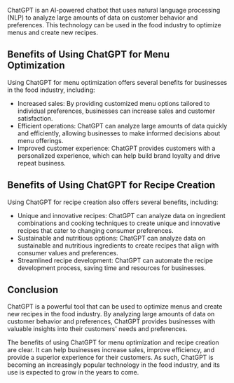 
ChatGPT is an AI-powered chatbot that uses natural language processing (NLP) to analyze large amounts of data on customer behavior and preferences. This technology can be used in the food industry to optimize menus and create new recipes.

Benefits of Using ChatGPT for Menu Optimization
-----------------------------------------------

Using ChatGPT for menu optimization offers several benefits for businesses in the food industry, including:

* Increased sales: By providing customized menu options tailored to individual preferences, businesses can increase sales and customer satisfaction.
* Efficient operations: ChatGPT can analyze large amounts of data quickly and efficiently, allowing businesses to make informed decisions about menu offerings.
* Improved customer experience: ChatGPT provides customers with a personalized experience, which can help build brand loyalty and drive repeat business.

Benefits of Using ChatGPT for Recipe Creation
---------------------------------------------

Using ChatGPT for recipe creation also offers several benefits, including:

* Unique and innovative recipes: ChatGPT can analyze data on ingredient combinations and cooking techniques to create unique and innovative recipes that cater to changing consumer preferences.
* Sustainable and nutritious options: ChatGPT can analyze data on sustainable and nutritious ingredients to create recipes that align with consumer values and preferences.
* Streamlined recipe development: ChatGPT can automate the recipe development process, saving time and resources for businesses.

Conclusion
----------

ChatGPT is a powerful tool that can be used to optimize menus and create new recipes in the food industry. By analyzing large amounts of data on customer behavior and preferences, ChatGPT provides businesses with valuable insights into their customers' needs and preferences.

The benefits of using ChatGPT for menu optimization and recipe creation are clear. It can help businesses increase sales, improve efficiency, and provide a superior experience for their customers. As such, ChatGPT is becoming an increasingly popular technology in the food industry, and its use is expected to grow in the years to come.
